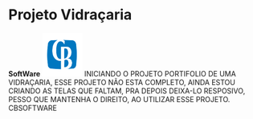 <h1>Projeto Vidraçaria</h1>
<strong>SoftWare</strong>
<img src="Assets/Images/cb-logo.png" width="80px">
INICIANDO O PROJETO PORTIFOLIO DE UMA VIDRAÇARIA, ESSE PROJETO NÃO ESTA COMPLETO,
AINDA ESTOU CRIANDO AS TELAS QUE FALTAM, PRA DEPOIS DEIXA-LO RESPOSIVO, PESSO QUE MANTENHA 
O DIREITO, AO UTILIZAR ESSE PROJETO. CBSOFTWARE
